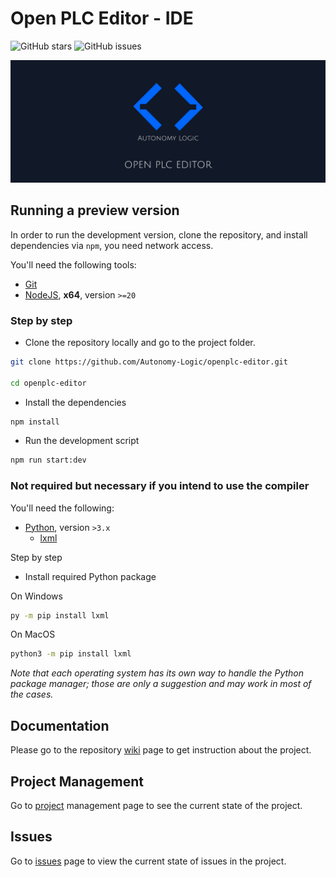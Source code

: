 # Open PLC Editor - IDE

![GitHub stars](https://img.shields.io/github/stars/Autonomy-Logic/openplc-editor?color=fa6470)
![GitHub issues](https://img.shields.io/github/issues/Autonomy-Logic/openplc-editor?color=d8b22d)

<p align="center">
<img alt="draft-cover" src="assets/images/github-background.png">
</p>

## Running a preview version

In order to run the development version, clone the repository, and install dependencies via `npm`, you need network access.

You'll need the following tools:

- [Git](https://git-scm.com/)
- [NodeJS](https://nodejs.org/en/download/), **x64**, version `>=20`

### Step by step

- Clone the repository locally and go to the project folder.

```bash
git clone https://github.com/Autonomy-Logic/openplc-editor.git

cd openplc-editor
```

- Install the dependencies

```bash
npm install
```

- Run the development script

```bash
npm run start:dev
```

### Not required but necessary if you intend to use the compiler

You'll need the following:

- [Python](https://www.python.org/downloads/), version `>3.x`
    - [lxml](https://lxml.de/installation.html)

Step by step

- Install required Python package

On Windows
```bash
py -m pip install lxml
```

On MacOS
```bash
python3 -m pip install lxml
```

*Note that each operating system has its own way to handle the Python package manager; those are only a suggestion and may work in most of the cases.*

## Documentation

Please go to the repository [wiki](https://github.com/Autonomy-Logic/openplc-editor/wiki) page to get instruction about the project.

## Project Management

Go to [project](https://github.com/orgs/Autonomy-Logic/projects/4) management page to see the current state of the project.

## Issues

Go to [issues](https://github.com/Autonomy-Logic/openplc-editor/issues) page to view the current state of issues in the project.
